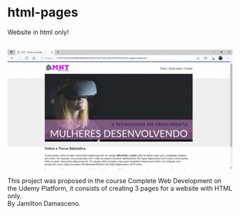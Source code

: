 # html-pages
Website in html only!
<br/> <br/>

<!--gif de apresentação da pagina-->
![Apresentação da pagina](https://github.com/IsadoraVanderlan/html-pages/blob/main/Apresenta%C3%A7%C3%A3o%20da%20pagina.gif)
<br/>

This project was proposed in the course Complete Web Development on the Udemy Platform, it consists of creating 3 pages for a website with HTML only.
<br/>
By Jamilton Damasceno.
